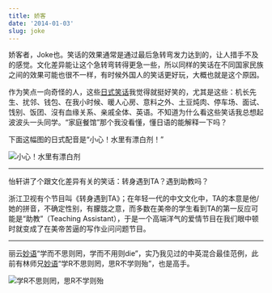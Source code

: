 ```yaml
---
title: 娇客
date: '2014-01-03'
slug: joke
---
```


娇客者，Joke也。笑话的效果通常是通过最后急转弯发力达到的，让人措手不及的感觉。文化差异能让这个急转弯转得更急一些，所以同样的笑话在不同国家民族之间的效果可能也很不一样，有时候外国人的笑话更好玩，大概也就是这个原因。

作为笑点一向奇怪的人，这些[日式笑话](http://www.newsmth.net/bbscon.php?bid=63&id=3255042)我觉得就挺好笑的，尤其是这些：机长先生、扰邻、钱包、在我小时候、暖人心房、意料之外、土豆炖肉、停车场、面试、饯别、饭团、沒有血缘关系、亲戚全体、英语。不知道为什么看这些笑话我总想起波波头一头同学。“家庭餐馆”那个我没看懂，懂日语的能解释一下吗？

下面这幅图的日式配音是“小心！水里有漂白剂！”

![小心！水里有漂白剂](https://db.yihui.org/imgur/qO3iBWn.jpg)

---

怡轩讲了个跟文化差异有关的笑话：转身遇到TA？遇到助教吗？

浙江卫视有个节目叫《转身遇到TA》；在年轻一代的中文文化中，TA的本意是他/她的拼音，不确定性别，有朦胧之意，而多数在美帝的学生看到TA的第一反应可能是“助教”（Teaching Assistant），于是一个高端洋气的爱情节目在我们眼中顿时就变成了在美帝苦逼的写作业问问题节目。

---

丽云[妙语](http://www.loyhome.com/?p=3250)“学而不思则罔，学而不用则die”，实乃我见过的中英混合最佳范例，此前有林师兄[妙语](https://cosx.org/2013/05/6th-china-r-beijing-summary/)“学R不思则罔，思R不学则殆”，也是高手。

![学R不思则罔，思R不学则殆](https://db.yihui.org/imgur/r90UfmJ.png)
